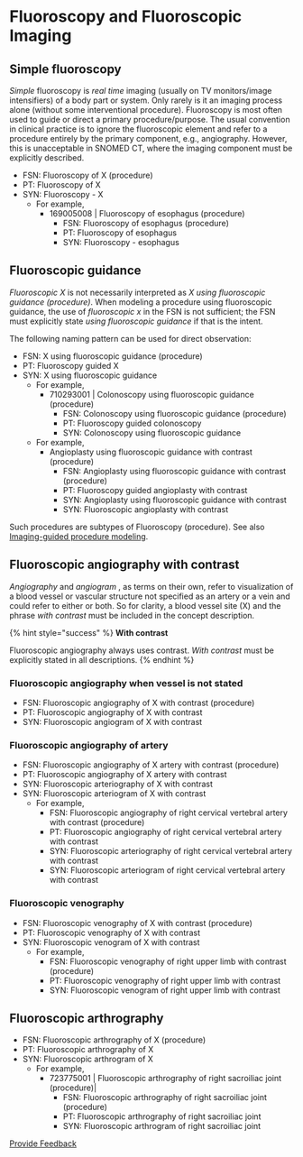 # Fluoroscopy and Fluoroscopic Imaging

## Simple fluoroscopy

_Simple_ fluoroscopy is _real time_ imaging (usually on TV monitors/image intensifiers) of a body part or system. Only rarely is it an imaging process alone (without some interventional procedure). Fluoroscopy is most often used to guide or direct a primary procedure/purpose. The usual convention in clinical practice is to ignore the fluoroscopic element and refer to a procedure entirely by the primary component, e.g., angiography.  However, this is unacceptable in SNOMED CT, where the imaging component must be explicitly described.

* FSN: Fluoroscopy of X (procedure)
* PT: Fluoroscopy of X
* SYN: Fluoroscopy - X
  * For example,
    * 169005008 | Fluoroscopy of esophagus (procedure)
      * FSN: Fluoroscopy of esophagus (procedure)
      * PT: Fluoroscopy of esophagus
      * SYN: Fluoroscopy - esophagus

## Fluoroscopic guidance

_Fluoroscopic X_ is not necessarily interpreted as _X_ _using fluoroscopic guidance (procedure)_. When modeling a procedure using fluoroscopic guidance, the use of _fluoroscopic x_ in the FSN is not sufficient; the FSN must explicitly state _using fluoroscopic_ _guidance_ if that is the intent.

The following naming pattern can be used for direct observation:

* FSN: X using fluoroscopic guidance (procedure)
* PT: Fluoroscopy guided X
* SYN: X using fluoroscopic guidance
  * For example,
    * 710293001 | Colonoscopy using fluoroscopic guidance (procedure)
      * FSN: Colonoscopy using fluoroscopic guidance (procedure)
      * PT: Fluoroscopy guided colonoscopy
      * SYN: Colonoscopy using fluoroscopic guidance
  * For example,
    * Angioplasty using fluoroscopic guidance with contrast (procedure)
      * FSN: Angioplasty using fluoroscopic guidance with contrast (procedure)
      * PT: Fluoroscopy guided angioplasty with contrast
      * SYN: Angioplasty using fluoroscopic guidance with contrast
      * SYN: Fluoroscopic angioplasty with contrast

Such procedures are subtypes of Fluoroscopy (procedure). See also [Imaging-guided procedure modeling](../../index-2/index-1/imaging-guided-procedure-modeling.md).

## Fluoroscopic angiography with contrast

_Angiography_ and _angiogram_ , as terms on their own, refer to visualization of a blood vessel or vascular structure not specified as an artery or a vein and could refer to either or both. So for clarity, a blood vessel site (X) and the phrase _with_ _contrast_ must be included in the concept description.

{% hint style="success" %}
**With contrast**

Fluoroscopic angiography always uses contrast. _With contrast_ must be explicitly stated in all descriptions.
{% endhint %}

### Fluoroscopic angiography when vessel is not stated

* FSN: Fluoroscopic angiography of X with contrast (procedure)
* PT: Fluoroscopic angiography of X with contrast
* SYN: Fluoroscopic angiogram of X with contrast

### Fluoroscopic angiography of artery

* FSN: Fluoroscopic angiography of X artery with contrast (procedure)
* PT: Fluoroscopic angiography of X artery with contrast
* SYN: Fluoroscopic arteriography of X with contrast
* SYN: Fluoroscopic arteriogram of X with contrast
  * For example,
    * FSN: Fluoroscopic angiography of right cervical vertebral artery with contrast (procedure)
    * PT: Fluoroscopic angiography of right cervical vertebral artery with contrast
    * SYN: Fluoroscopic arteriography of right cervical vertebral artery with contrast
    * SYN: Fluoroscopic arteriogram of right cervical vertebral artery with contrast

### Fluoroscopic venography

* FSN: Fluoroscopic venography of X with contrast (procedure)
* PT: Fluoroscopic venography of X with contrast
* SYN: Fluoroscopic venogram of X with contrast
  * For example,
    * FSN: Fluoroscopic venography of right upper limb with contrast (procedure)
    * PT: Fluoroscopic venography of right upper limb with contrast
    * SYN: Fluoroscopic venogram of right upper limb with contrast

## Fluoroscopic arthrography

* FSN: Fluoroscopic arthrography of X (procedure)
* PT: Fluoroscopic arthrography of X
* SYN: Fluoroscopic arthrogram of X
  * For example,
    * 723775001 | Fluoroscopic arthrography of right sacroiliac joint (procedure)|
      * FSN: Fluoroscopic arthrography of right sacroiliac joint (procedure)
      * PT: Fluoroscopic arthrography of right sacroiliac joint
      * SYN: Fluoroscopic arthrogram of right sacroiliac joint

<a href="https://docs.google.com/forms/d/e/1FAIpQLScTmbZIf0UEQwYDkY27EEWBkaiYkHSbR0_9DmFrMLXoQLyL7Q/viewform?usp=pp_url&#x26;entry.1767247133=SCT+Editorial+Guide&#x26;entry.670899847=Fluoroscopy%20and%20Fluoroscopic%20Imaging" class="button primary">Provide Feedback</a>
